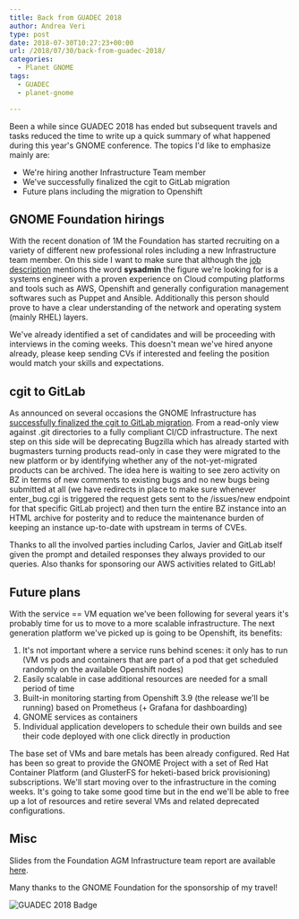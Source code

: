 ```yaml
---
title: Back from GUADEC 2018
author: Andrea Veri
type: post
date: 2018-07-30T10:27:23+00:00
url: /2018/07/30/back-from-guadec-2018/
categories:
  - Planet GNOME
tags:
  - GUADEC
  - planet-gnome

---
```

Been a while since GUADEC 2018 has ended but subsequent travels and tasks reduced the time to write up a quick summary of what happened during this year's GNOME conference. The topics I'd like to emphasize mainly are:

 * We're hiring another Infrastructure Team member
 * We've successfully finalized the cgit to GitLab migration
 * Future plans including the migration to Openshift

## GNOME Foundation hirings

With the recent donation of 1M the Foundation has started recruiting on a variety of different new professional roles including a new Infrastructure team member. On this side I want to make sure that although the [job description](https://www.gnome.org/foundation/careers/devops-sysadmin/) mentions the word **sysadmin** the figure we're looking for is a systems engineer with a proven experience on Cloud computing platforms and tools such as AWS, Openshift and generally configuration management softwares such as Puppet and Ansible. Additionally this person should prove to have a clear understanding of the network and operating system (mainly RHEL) layers.

We've already identified a set of candidates and will be proceeding with interviews in the coming weeks. This doesn't mean we've hired anyone already, please keep sending CVs if interested and feeling the position would match your skills and expectations.

## cgit to GitLab

As announced on several occasions the GNOME Infrastructure has [successfully finalized the cgit to GitLab migration](https://mail.gnome.org/archives/desktop-devel-list/2018-May/msg00051.html). From a read-only view against .git directories to a fully compliant CI/CD infrastructure. The next step on this side will be deprecating Bugzilla which has already started with bugmasters turning products read-only in case they were migrated to the new platform or by identifying whether any of the not-yet-migrated products can be archived. The idea here is waiting to see zero activity on BZ in terms of new comments to existing bugs and no new bugs being submitted at all (we have redirects in place to make sure whenever enter_bug.cgi is triggered the request gets sent to the /issues/new endpoint for that specific GitLab project) and then turn the entire BZ instance into an HTML archive for posterity and to reduce the maintenance burden of keeping an instance up-to-date with upstream in terms of CVEs.

Thanks to all the involved parties including Carlos, Javier and GitLab itself given the prompt and detailed responses they always provided to our queries. Also thanks for sponsoring our AWS activities related to GitLab!

## Future plans 

With the service == VM equation we've been following for several years it's probably time for us to move to a more scalable infrastructure. The next generation platform we've picked up is going to be Openshift, its benefits:

 1. It's not important where a service runs behind scenes: it only has to run (VM vs pods and containers that are part of a pod that get scheduled randomly on the available Openshift nodes)
 2. Easily scalable in case additional resources are needed for a small period of time
 3. Built-in monitoring starting from Openshift 3.9 (the release we'll be running) based on Prometheus (+ Grafana for dashboarding)
 4. GNOME services as containers
 5. Individual application developers to schedule their own builds and see their code deployed with one click directly in production

The base set of VMs and bare metals has been already configured. Red Hat has been so great to provide the GNOME Project with a set of Red Hat Container Platform (and GlusterFS for heketi-based brick provisioning) subscriptions. We'll start moving over to the infrastructure in the coming weeks. It's going to take some good time but in the end we'll be able to free up a lot of resources and retire several VMs and related deprecated configurations.

## Misc

Slides from the Foundation AGM Infrastructure team report are available [here](https://www.dragonsreach.it/files/guadec-reports/guadec2018.html).

Many thanks to the GNOME Foundation for the sponsorship of my travel!

![GUADEC 2018 Badge](/img/2018-GUADEC-badge.png)
